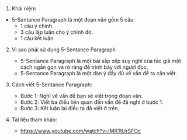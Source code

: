 1. Khái niệm
 - 5-Sentance Paragraph là một đoạn văn gồm 5 câu:
   + 1 câu ý chính.
   + 3 câu lập luận cho ý chính đó.
   + 1 câu kết luận.

2. Vì sao phải sử dụng 5-Sentance Paragraph
   + 5-Sentance Paragraph là một bài sắp xếp suy nghĩ của tác giả một cách ngắn gọn và rõ ràng để trình bày với người đọc.
   + 5-Sentance Paragraph là một dàn ý đầy đủ về vấn đề ta cần viết.
   
3. Cách viết 5-Sentance Paragraph:
   - Bước 1: Nghĩ về vấn đề bạn sẽ viết trong đoạn văn.
   - Bước 2: Viết ba điều liên quan đến vấn đề đã nghĩ ở bước 1.
   - Bước 3: Kết luận lại điều ta đã viết ở trên.

4. Tài liệu tham khảo:
   - https://www.youtube.com/watch?v=lMRTtUrSFOc
 

